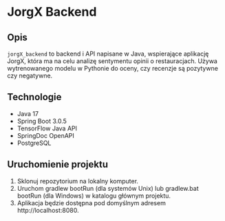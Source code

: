 # JorgX Backend

## Opis
`jorgX_backend` to backend i API napisane w Java, wspierające aplikację JorgX, która ma na celu analizę sentymentu opinii o restauracjach. Używa wytrenowanego modelu w Pythonie do oceny, czy recenzje są pozytywne czy negatywne.

## Technologie
- Java 17
- Spring Boot 3.0.5
- TensorFlow Java API
- SpringDoc OpenAPI
- PostgreSQL

## Uruchomienie projektu
1. Sklonuj repozytorium na lokalny komputer.
2. Uruchom gradlew bootRun (dla systemów Unix) lub gradlew.bat bootRun (dla Windows) w katalogu głównym projektu.
3. Aplikacja będzie dostępna pod domyślnym adresem http://localhost:8080.